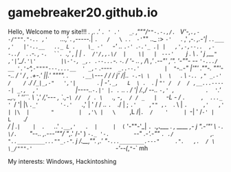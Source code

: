 # gamebreaker20.github.io

Hello, 
Welcome to my site!!!
                           _._       _,._
                        _.'   `. ' .'   _`.
                ,"""/`""-.-.,/. ` V'\-,`.,--/"""."-..
              ,'    `...,' . ,\-----._|     `.   /   \
             `.            .`  -'`"" .._   :> `-'   `.
            ,'  ,-.  _,.-'| `..___ ,'   |'-..__   .._ L
           .    \_ -'   `-'     ..      `.-' `.`-.'_ .|
           |   ,',-,--..  ,--../  `.  .-.    , `-.  ``.
           `.,' ,  |   |  `.  /'/,,.\/  |    \|   |
                `  `---'    `j   .   \  .     '   j
              ,__`"        ,'|`'\_/`.'\'        |\-'-, _,.
       .--...`-. `-`. /    '- ..      _,    /\ ,' .--"'  ,'".
     _'-""-    --  _`'-.../ __ '.'`-^,_`-""""---....__  ' _,-`
   _.----`  _..--.'        |  "`-..-" __|'"'         .""-. ""'--.._
  /        '    /     ,  _.+-.'  ||._'   """". .          `     .__\
 `---    /        /  / j'       _/|..`  -. `-`\ \   \  \   `.  \ `-..
," _.-' /    /` ./  /`_|_,-"   ','|       `. | -'`._,   L  \ .  `.   |
`"' /  /  / ,__...-----| _.,  ,'            `|----.._`-.|' |. .` ..  .
   /  '| /.,/   \--.._ `-,' ,          .  '`.'  __,., '  ''``._ \ \`,'
  /_,'---  ,     \`._,-` \ //  / . \    `._,  -`,  / / _   |   `-L -
   /       `.     ,  ..._ ' `_/ '| |\ `._'       '-.'   `.,'     |
  '         /    /  ..   `.  `./ | ; `.'    ,"" ,.  `.    \      |
   `.     ,'   ,'   | |\  |       "        |  ,'\ |   \    `    ,L
   /|`.  /    '     | `-| '                  /`-' |    L    `._/  \
  / | .`|    |  .   `._.'                   `.__,'   .  |     |  (`
 '-""-'_|    `. `.__,._____     .    _,        ____ ,-  j     ".-'"'
        \      `-.  \/.    `"--.._    _,.---'""\/  "_,.'     /-'
         )        `-._ '-.        `--"      _.-'.-""        `.
        ./            `,. `".._________...""_.-"`.          _j
       /_\.__,"".   ,.'  "`-...________.---"     .".   ,.  / \
              \_/"""-'                           `-'--(_,`"`-` mh

My interests: Windows, Hackintoshing

